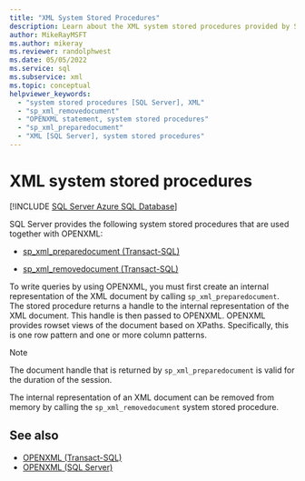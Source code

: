 ```yaml
---
title: "XML System Stored Procedures"
description: Learn about the XML system stored procedures provided by SQL Server that are used to write queries with OPENXML.
author: MikeRayMSFT
ms.author: mikeray
ms.reviewer: randolphwest
ms.date: 05/05/2022
ms.service: sql
ms.subservice: xml
ms.topic: conceptual
helpviewer_keywords:
  - "system stored procedures [SQL Server], XML"
  - "sp_xml_removedocument"
  - "OPENXML statement, system stored procedures"
  - "sp_xml_preparedocument"
  - "XML [SQL Server], system stored procedures"
---
```

# XML system stored procedures

[!INCLUDE [SQL Server Azure SQL Database](../../includes/applies-to-version/sql-asdb-asdbmi.md)]

SQL Server provides the following system stored procedures that are used together with OPENXML:

- [sp_xml_preparedocument &#40;Transact-SQL&#41;](../../relational-databases/system-stored-procedures/sp-xml-preparedocument-transact-sql.md)

- [sp_xml_removedocument &#40;Transact-SQL&#41;](../../relational-databases/system-stored-procedures/sp-xml-removedocument-transact-sql.md)

To write queries by using OPENXML, you must first create an internal representation of the XML document by calling `sp_xml_preparedocument`. The stored procedure returns a handle to the internal representation of the XML document. This handle is then passed to OPENXML. OPENXML provides rowset views of the document based on XPaths. Specifically, this is one row pattern and one or more column patterns.

> [!NOTE]
>  The document handle that is returned by `sp_xml_preparedocument` is valid for the duration of the session.

The internal representation of an XML document can be removed from memory by calling the `sp_xml_removedocument` system stored procedure.

## See also

- [OPENXML &#40;Transact-SQL&#41;](../../t-sql/functions/openxml-transact-sql.md)
- [OPENXML &#40;SQL Server&#41;](../../relational-databases/xml/openxml-sql-server.md)
